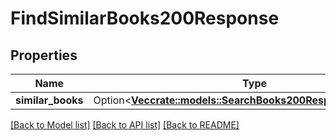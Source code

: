 # FindSimilarBooks200Response

## Properties

Name | Type | Description | Notes
------------ | ------------- | ------------- | -------------
**similar_books** | Option<[**Vec<crate::models::SearchBooks200ResponseBooksInner>**](searchBooks_200_response_books_inner.md)> |  | [optional]

[[Back to Model list]](../README.md#documentation-for-models) [[Back to API list]](../README.md#documentation-for-api-endpoints) [[Back to README]](../README.md)



